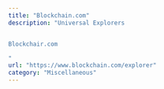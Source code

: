 ```yaml
---
title: "Blockchain.com"
description: "Universal Explorers


Blockchair.com

"
url: "https://www.blockchain.com/explorer"
category: "Miscellaneous"
---
```

